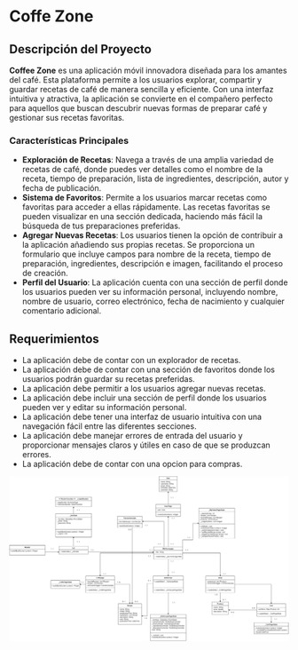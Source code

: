 # Coffe Zone

## Descripción del Proyecto
**Coffee Zone** es una aplicación móvil innovadora diseñada para los amantes del café. Esta plataforma permite a los usuarios explorar, compartir y guardar recetas de café de manera sencilla y eficiente. Con una interfaz intuitiva y atractiva, la aplicación se convierte en el compañero perfecto para aquellos que buscan descubrir nuevas formas de preparar café y gestionar sus recetas favoritas.

### Características Principales
- **Exploración de Recetas**: Navega a través de una amplia variedad de recetas de café, donde puedes ver detalles como el nombre de la receta, tiempo de preparación, lista de ingredientes, descripción, autor y fecha de publicación.
- **Sistema de Favoritos**: Permite a los usuarios marcar recetas como favoritas para acceder a ellas rápidamente. Las recetas favoritas se pueden visualizar en una sección dedicada, haciendo más fácil la búsqueda de tus preparaciones preferidas.
- **Agregar Nuevas Recetas**: Los usuarios tienen la opción de contribuir a la aplicación añadiendo sus propias recetas. Se proporciona un formulario que incluye campos para nombre de la receta, tiempo de preparación, ingredientes, descripción e imagen, facilitando el proceso de creación.
- **Perfil del Usuario**: La aplicación cuenta con una sección de perfil donde los usuarios pueden ver su información personal, incluyendo nombre, nombre de usuario, correo electrónico, fecha de nacimiento y cualquier comentario adicional.

## Requerimientos
- La aplicación debe de contar con un explorador de recetas.
- La aplicación debe de contar con una sección de favoritos donde los usuarios podrán guardar su recetas preferidas.
- La aplicación debe permitir a los usuarios agregar nuevas recetas.
- La aplicación debe incluir una sección de perfil donde los usuarios pueden ver y editar su información personal.
- La aplicación debe tener una interfaz de usuario intuitiva con una navegación fácil entre las diferentes secciones.
- La aplicación debe manejar errores de entrada del usuario y proporcionar mensajes claros y útiles en caso de que se produzcan errores.
- La aplicación debe de contar con una opcion para compras.

![UML](https://github.com/Chocoharu/CoffeZone/blob/main/asset/ImagenesReadMe/UML_Dispositivos%20_Moviles.png)
